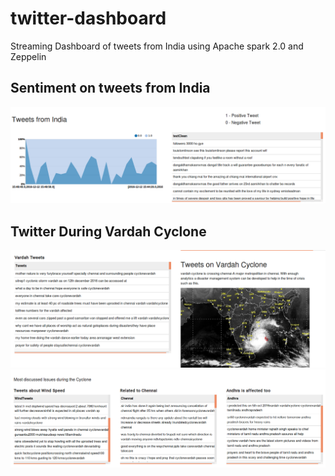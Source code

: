 # twitter-dashboard
Streaming Dashboard of tweets from India using Apache spark 2.0 and Zeppelin

## Sentiment on tweets from India

![India Tweets](https://github.com/gautham20/twitter-dashboard/blob/master/images/IndiaTweets.png)

## Twitter During Vardah Cyclone

![Vardah1](https://github.com/gautham20/twitter-dashboard/blob/master/images/Vardah.png)
![Vardah2](https://github.com/gautham20/twitter-dashboard/blob/master/images/vardahTopics.png)

